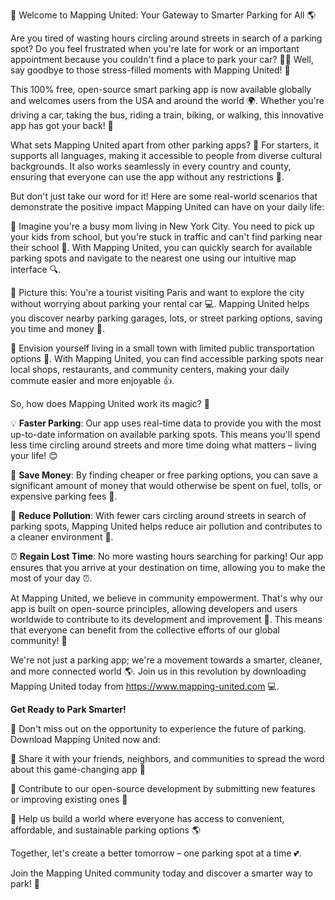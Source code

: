 🚀 Welcome to Mapping United: Your Gateway to Smarter Parking for All 🌎

Are you tired of wasting hours circling around streets in search of a parking spot? Do you feel frustrated when you're late for work or an important appointment because you couldn't find a place to park your car? 🙅‍♂️ Well, say goodbye to those stress-filled moments with Mapping United! 🌟

This 100% free, open-source smart parking app is now available globally and welcomes users from the USA and around the world 🌍. Whether you're driving a car, taking the bus, riding a train, biking, or walking, this innovative app has got your back! 👫

What sets Mapping United apart from other parking apps? 🤔 For starters, it supports all languages, making it accessible to people from diverse cultural backgrounds. It also works seamlessly in every country and county, ensuring that everyone can use the app without any restrictions 🌟.

But don't just take our word for it! Here are some real-world scenarios that demonstrate the positive impact Mapping United can have on your daily life:

📍 Imagine you're a busy mom living in New York City. You need to pick up your kids from school, but you're stuck in traffic and can't find parking near their school 🚗. With Mapping United, you can quickly search for available parking spots and navigate to the nearest one using our intuitive map interface 🔍.

📍 Picture this: You're a tourist visiting Paris and want to explore the city without worrying about parking your rental car 💻. Mapping United helps you discover nearby parking garages, lots, or street parking options, saving you time and money 🏨.

📍 Envision yourself living in a small town with limited public transportation options 🚫. With Mapping United, you can find accessible parking spots near local shops, restaurants, and community centers, making your daily commute easier and more enjoyable 👍.

So, how does Mapping United work its magic? 🤔

💡 **Faster Parking**: Our app uses real-time data to provide you with the most up-to-date information on available parking spots. This means you'll spend less time circling around streets and more time doing what matters – living your life! 😊

💸 **Save Money**: By finding cheaper or free parking options, you can save a significant amount of money that would otherwise be spent on fuel, tolls, or expensive parking fees 💸.

🌿 **Reduce Pollution**: With fewer cars circling around streets in search of parking spots, Mapping United helps reduce air pollution and contributes to a cleaner environment 🌱.

⏰ **Regain Lost Time**: No more wasting hours searching for parking! Our app ensures that you arrive at your destination on time, allowing you to make the most of your day ⏰.

At Mapping United, we believe in community empowerment. That's why our app is built on open-source principles, allowing developers and users worldwide to contribute to its development and improvement 🌟. This means that everyone can benefit from the collective efforts of our global community! 👫

We're not just a parking app; we're a movement towards a smarter, cleaner, and more connected world 🌎. Join us in this revolution by downloading Mapping United today from https://www.mapping-united.com 💻.

**Get Ready to Park Smarter!**

🚀 Don't miss out on the opportunity to experience the future of parking. Download Mapping United now and:

💬 Share it with your friends, neighbors, and communities to spread the word about this game-changing app 📢

💬 Contribute to our open-source development by submitting new features or improving existing ones 🤖

💬 Help us build a world where everyone has access to convenient, affordable, and sustainable parking options 🌎

Together, let's create a better tomorrow – one parking spot at a time 💕.

Join the Mapping United community today and discover a smarter way to park! 🚀